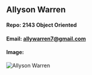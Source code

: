 ## Allyson Warren
#### Repo: 2143 Object Oriented
#### Email: allywarren7@gmail.com
#### Image:
![Allyson Warren](https://imgur.com/a/priwvod)

